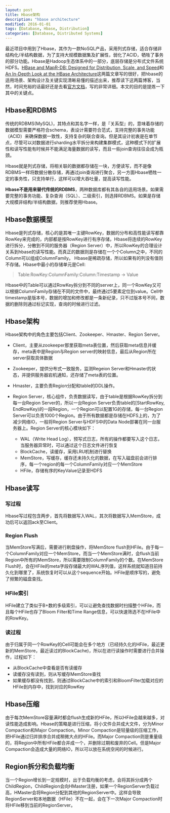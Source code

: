 ```yaml
---
layout: post
title: Hbase架构
description: "hbase architecture"
modified: 2016-01-01
tags: [Database, Hbase, Distribution]
categories: [Database, Distributed Systems]
---
```


最近项目中用到了Hbase，其作为一款NoSQL产品，采用列式存储，适合存储非结构化/半结构数据，为了支持大规模数据集及扩展性，弱化了ACID，牺牲了事务的部分功能。Hbase是Hadoop生态体系中的一部分，底层存储是分布式文件系统HDFS。[HBase and MapR-DB: Designed for Distribution, Scale, and Speed](https://mapr.com/blog/hbase-and-mapr-db-designed-distribution-scale-and-speed)和[An In-Depth Look at the HBase Architecture](https://mapr.com/blog/in-depth-look-hbase-architecture/)这两篇文章写的很好，把hbase的适用场景、架构设计及关键实现清晰易懂的描述出来，推荐读下这两篇博客，当然，时间充裕的话最好还是去看[官方文档](http://hbase.apache.org/book.html#arch.overview)，写的非常详细。本文的目的是提炼一下其中的关键点。

## Hbase和RDBMS
传统的RDBMS(MySQL)，其特点和其名字一样，是『关系型』的，意味着存储的数据模型需要严格符合schema，表设计需要符合范式，支持完整的事务功能（ACID）来确保数据一致性，支持复杂的联合查询。但是其设计初衷是在单节点，尽管可以对数据进行sharding水平拆分来构建集群模式，这种模式下的扩展性和读写性能有时候并不能满足海量数据的读写，而且一些join查询往往会成为瓶颈。

Hbase就是列式存储，将相关联的数据都存储在一块，方便读写，而不是像RDBMS一样将数据分散存储，再通过join查询进行聚合，另一方面Hbase牺牲一定的事务性，只支持单行，这样可以增大吞吐量，提高读写性能。

**Hbase不是用来替代传统的RDBMS**，两种数据库都有其各自的适用场景。如果需要完整的事务功能、复杂查询（SQL）、二级索引，则选择RDBMS。如果是存储大规模非结构/半结构数据，则推荐使用Hbase。

## Hbase数据模型
Hbase是列式存储，核心的是其唯一主键RowKey，数据的分布和高性能读写都靠RowKey来完成的，内部都是按RowKey进行有序存储，Hbase将连续的RowKey进行拆分，分散到不同的服务器（Region Server）中，所以RowKey的合理设计关系到hbase的读写性能。而真正的数据则是存储在一个个Column之中，不同的Column可以组成ColumnFamily。
Hbase是稀疏存储，所以如果有的列没有值则不存储。Hbase中最小的存储单元是Cell:

> Table:RowKey:ColumnFamily:Column:Timestamp -> Value

Hbase中的Table可以通过RowKey拆分到不同的server上，同一个RowKey又可以根据ColumnFamily存储在不同的文件中，最终通过5要素定位到value。Cell中timestamp是版本号，数据的增加和修改都是一条新纪录，只不过版本号不同，数据的删除则通过标记实现，查询的时候进行过滤。

## Hbase架构
Hbase架构中的角色主要包括Client、Zookeeper、Hmaster、Region Server。

* Client，主要从zookeeper那里获取meta表位置，然后获取meta信息并缓存，meta表中是Region与Region server的映射信息，最后从Region所在server获取具体数据

* Zookeeper，提供分布式一致服务，监测Regeion Server和Hmaster的状态，并提供服务器宕机通知，还存储了meta表的位置。

* Hmaster，主要负责Region分配和table的DDL操作。

* Region Server，核心组件，负责数据读写，由于table是根据RowKey拆分到每一台Region Server的，所以一台Region Server负责table的[StartRowKey, EndRowKey)的一段Region，一个Region可以配置1G的存储，每一台Region Server可以负责1000个Region。由于所有数据都是存储在HDFS上的，为了减少网络IO，一般将Region Server与HDFS中的Data Node部署在同一台服务器上。Region Server的核心模块如下：
    - WAL（Write Head Log），预写式日志，所有的操作都要写入这个日志，当服务器异常时，可以通过这个日志文件进行恢复
    - BlockCache，读缓存，采用LRU机制进行替换
    - MemStore，写缓存，缓存还未持久化的数据，在写入磁盘前会进行排序，每一个region的每一个ColumnFamily对应一个MemStore
    - HFile，存储有序的KeyValue记录至HDFS

## Hbase读写
### 写过程
Hbase写过程包含两步，首先将数据写入WAL，其次将数据写入MemStore，成功后可以返回ack至Client。

### Region Flush
当MemStore写满后，需要进行刷盘操作，将MemStore flush到HFile。由于每一个ColumnFamily对应一个MemStore，而当一个MemStore满时，会flush当前Region中所有的MemStore，所以需要限制ColumnFamily的个数。在MemStore Flush时，会在HFile的meta字段存储最大的WAL序列值，这样系统就知道目前持久化到哪里了，系统恢复时可以从这个sequence开始。HFile是顺序写的，避免了频繁的磁盘查找。

### HFile索引
HFile建立了类似于B+数的多级索引，可以让避免查找数据时扫描整个HFile，而且每个HFile也存了Bloom Filter和Time Range信息，可以快速筛选不在HFile中的RowKey。

### 读过程
由于归属于同一个RowKey的Cell可能会在多个地方（已经持久化的HFile，最近更新的MemStore，最近读过的BlockCache)，所以在进行读操作时需要进行合并操作，过程如下：

* 从BlockCache中查看是否有读缓存
* 读缓存没有读到，则从写缓存MemStore查找
* 如果缓存都没有找到，则通过BlockCache中的索引和BloomFilter加载对应的HFile到内存中，找到对应的RowKey

## Hbase压缩
由于每次MemStore容量满时都会flush生成新的HFile，所以HFile会越来越多，对读性能造成影响。Hbase的策略是进行压缩，将小文件合并成大文件，分为Minor Compaction和Major Compaction。Minor Compaction是轻量级的压缩工作，把HFile通过归并排序合并成稍微大点的HFile。而Major Compaction则是重量级的，将Region中所有HFile都合并成一个，并删除过期和废弃的Cell。但是Major Compaction会造成大量的网络IO，所以可以放在系统空闲的时候进行。

## Region拆分和负载均衡
当一个Region增长到一定规模时，出于负载均衡的考虑，会将其拆分成两个ChildRegion，ChildRegion会向HMaster注册，如果一个RegionServer负载过高，HMaster会将Region分配到其他的RegionServer中。这样会导致RegionServer和本地数据（HFile）不在一起，会在下一次Major Compaction时将HFile移到当前的RegionServer。










